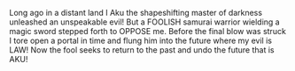 Long ago in a distant land
I Aku the shapeshifting master of darkness
unleashed an unspeakable evil!
But a FOOLISH samurai warrior
wielding a magic sword
stepped forth to OPPOSE me.
Before the final blow was struck
I tore open a portal in time
and flung him into the future
where my evil is LAW!
Now the fool seeks to return to the past
and undo the future that is AKU!

